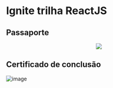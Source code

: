 # Ignite trilha **ReactJS**

## Passaporte
<div align="center">
  <img heigth="180 em" src="https://user-images.githubusercontent.com/74268252/132985277-82a12dda-f835-4bfb-8bc1-2c48f311df8f.png"/>
</div>

## Certificado de conclusão

![image](https://user-images.githubusercontent.com/74268252/138366607-79d0b857-3feb-48ab-9872-c959b27d05c3.png)
